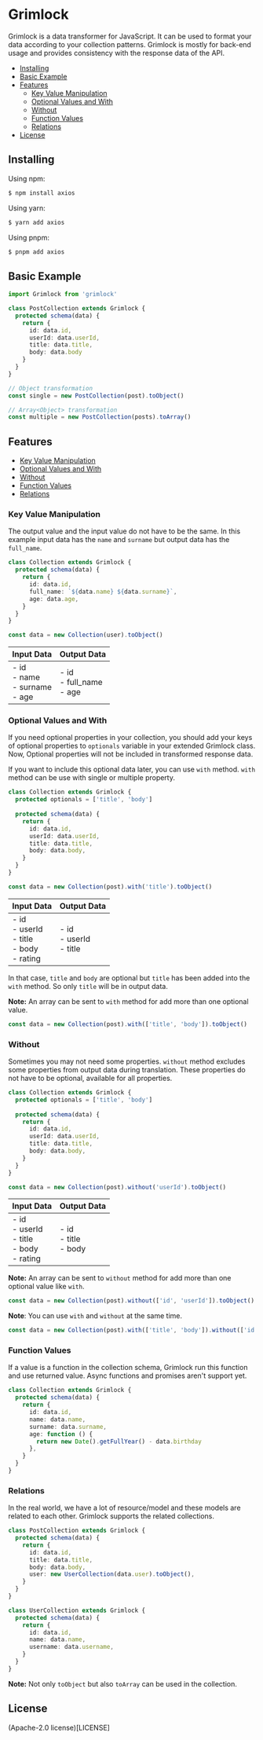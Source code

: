 # Grimlock

Grimlock is a data transformer for JavaScript. It can be used to format your data according to your collection patterns. Grimlock is mostly for back-end usage and provides consistency with the response data of the API.

- [Installing](#installing)
- [Basic Example](#basic-example)
- [Features](#features)
  - [Key Value Manipulation](#key-value-manipulation)
  - [Optional Values and With](#optional-values-and-with)
  - [Without](#basic-example)
  - [Function Values](#function-values)
  - [Relations](#relations)
- [License](#license)

## Installing

Using npm:

```bash
$ npm install axios
```

Using yarn:

```bash
$ yarn add axios
```

Using pnpm:

```bash
$ pnpm add axios
```

## Basic Example

```typescript jsx
import Grimlock from 'grimlock'

class PostCollection extends Grimlock {
  protected schema(data) {
    return {
      id: data.id,
      userId: data.userId,
      title: data.title,
      body: data.body
    }
  }
}

// Object transformation
const single = new PostCollection(post).toObject()

// Array<Object> transformation
const multiple = new PostCollection(posts).toArray()
```

## Features

- [Key Value Manipulation](#key-value-manipulation)
- [Optional Values and With](#optional-values-and-with)
- [Without](#basic-example)
- [Function Values](#function-values)
- [Relations](#relations)

### Key Value Manipulation

The output value and the input value do not have to be the same. In this example input data has the `name` and `surname` but output data has the `full_name`.

```typescript jsx
class Collection extends Grimlock {
  protected schema(data) {
    return {
      id: data.id,
      full_name: `${data.name} ${data.surname}`,
      age: data.age,
    }
  }
}

const data = new Collection(user).toObject()
```

| Input Data                                         | Output Data                    |
|----------------------------------------------------|--------------------------------|
| - id<br/>- name<br/>- surname<br/>- age<br/> | - id<br/>- full_name<br/>- age |

### Optional Values and With

If you need optional properties in your collection, you should add your keys of optional properties to `optionals` variable in your extended Grimlock class. Now, Optional properties will not be included in transformed response data.

If you want to include this optional data later, you can use `with` method. `with` method can be use with single or multiple property.

```typescript jsx
class Collection extends Grimlock {
  protected optionals = ['title', 'body']
  
  protected schema(data) {
    return {
      id: data.id,
      userId: data.userId,
      title: data.title,
      body: data.body,
    }
  }
}

const data = new Collection(post).with('title').toObject()
```

| Input Data                                            | Output Data                                    |
|-------------------------------------------------------|------------------------------------------------|
| - id<br/>- userId<br/>- title<br/>- body<br/>- rating | - id<br/>- userId<br/>- title |

In that case, `title` and `body` are optional but `title` has been added into the `with` method. So only `title` will be in output data. 

**Note:** An array can be sent to `with` method for add more than one optional value.

```typescript jsx
const data = new Collection(post).with(['title', 'body']).toObject()
```

### Without

Sometimes you may not need some properties. `without` method excludes some properties from output data during translation. These properties do not have to be optional, available for all properties.

```typescript jsx
class Collection extends Grimlock {
  protected optionals = ['title', 'body']
  
  protected schema(data) {
    return {
      id: data.id,
      userId: data.userId,
      title: data.title,
      body: data.body,
    }
  }
}

const data = new Collection(post).without('userId').toObject()
```

| Input Data                                            | Output Data                 |
|-------------------------------------------------------|-----------------------------|
| - id<br/>- userId<br/>- title<br/>- body<br/>- rating | - id<br/>- title<br/>- body |

**Note:** An array can be sent to `without` method for add more than one optional value like `with`.

```typescript jsx
const data = new Collection(post).without(['id', 'userId']).toObject()
```

**Note**: You can use `with` and `without` at the same time.

```typescript jsx
const data = new Collection(post).with(['title', 'body']).without(['id', 'userId']).toObject()
```

### Function Values

If a value is a function in the collection schema, Grimlock run this function and use returned value. Async functions and promises aren't support yet.

```typescript jsx
class Collection extends Grimlock {
  protected schema(data) {
    return {
      id: data.id,
      name: data.name,
      surname: data.surname,
      age: function () {
        return new Date().getFullYear() - data.birthday
      },
    }
  }
}
```

### Relations

In the real world, we have a lot of resource/model and these models are related to each other. Grimlock supports the related collections.

```typescript jsx
class PostCollection extends Grimlock {
  protected schema(data) {
    return {
      id: data.id,
      title: data.title,
      body: data.body,
      user: new UserCollection(data.user).toObject(),
    }
  }
}

class UserCollection extends Grimlock {
  protected schema(data) {
    return {
      id: data.id,
      name: data.name,
      username: data.username,
    }
  }
}
```

**Note:** Not only `toObject` but also `toArray` can be used in the collection.

## License

(Apache-2.0 license)[LICENSE]
